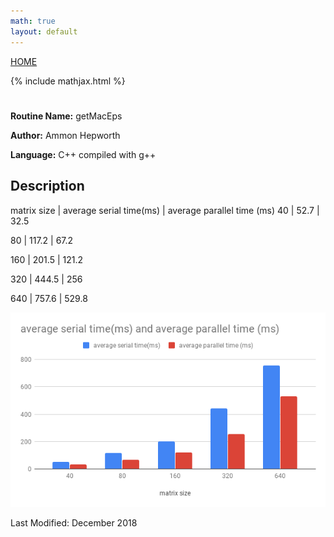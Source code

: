 ```yaml
---
math: true
layout: default
---
```

<a href="https://ammonhepworth.github.io/MATH4610/index">HOME</a>

{% include mathjax.html %}

# 

**Routine Name:** getMacEps

**Author:** Ammon Hepworth

**Language:** C++ compiled with g++


## Description

matrix size  |   average serial time(ms)   |    average parallel time (ms)
40       |      52.7             |            32.5

80       |      117.2            |            67.2

160      |      201.5            |            121.2

320      |      444.5            |            256

640      |      757.6            |            529.8

![Timings](https://github.com/AmmonHepworth/MATH4610/raw/master/hw6/powerIter/times.png "Timings")


Last Modified: December 2018
